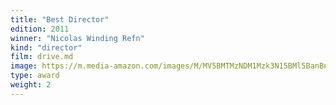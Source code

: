 ```yaml
---
title: "Best Director"
edition: 2011
winner: "Nicolas Winding Refn"
kind: "director"
film: drive.md
image: https://m.media-amazon.com/images/M/MV5BMTMzNDM1Mzk3N15BMl5BanBnXkFtZTcwODk5OTg3NQ@@._V1_FMjpg_UX1024_.jpg
type: award
weight: 2
---
```

